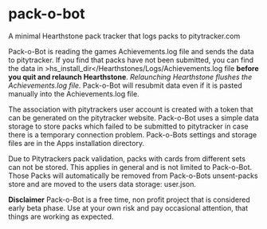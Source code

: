# pack-o-bot
A minimal Hearthstone pack tracker that logs packs to pitytracker.com

Pack-o-Bot is reading the games Achievements.log file and sends the data to pitytracker.
If you find that packs have not been submitted, you can find the data in >hs_install_dir</Hearthstones/Logs/Achievements.log file **before you quit and relaunch Hearthstone**. *Relaunching Hearthstone flushes the Achievements.log file.*
Pack-o-Bot will resubmit data even if it is pasted manually into the Achievements.log file.

The association with pitytrackers user account is created with a token that can be generated on the pitytracker website.
Pack-o-Bot uses a simple data storage to store packs which failed to be submitted to pitytracker in case there is a temporary
connection problem. Pack-o-Bots settings and storage files are in the Apps installation directory.

Due to Pitytrackers pack validation, packs with cards from different sets can not be stored. This applies in general and is
not limited to Pack-o-Bot. Those Packs will automatically be removed from Pack-o-Bots unsent-packs store and are moved to the
users data storage: user.json.


**Disclaimer**
Pack-o-Bot is a free time, non profit project that is considered early beta phase. Use at your own risk and pay occasional attention, that things are working as expected. 
